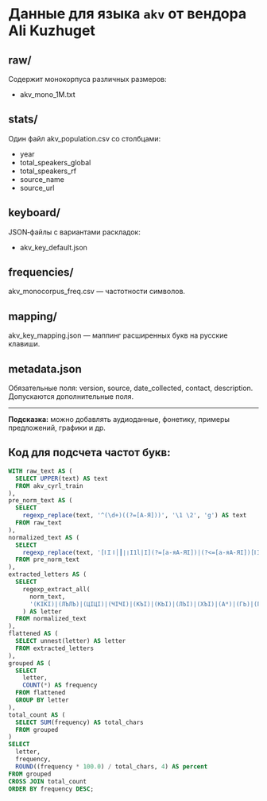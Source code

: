 # Данные для языка `akv` от вендора Ali Kuzhuget

## raw/
Содержит монокорпуса различных размеров:
- akv_mono_1M.txt

## stats/
Один файл akv_population.csv со столбцами:
- year
- total_speakers_global
- total_speakers_rf
- source_name
- source_url

## keyboard/
JSON‑файлы с вариантами раскладок:
- akv_key_default.json

## frequencies/
akv_monocorpus_freq.csv — частотности символов.

## mapping/
akv_key_mapping.json — маппинг расширенных букв на русские клавиши.

## metadata.json
Обязательные поля: version, source, date_collected, contact, description.
Допускаются дополнительные поля.

---  
**Подсказка:** можно добавлять аудиоданные, фонетику, примеры предложений, графики и др.

## Код для подсчета частот букв: 

```sql
WITH raw_text AS (
  SELECT UPPER(text) AS text
  FROM akv_cyrl_train
),
pre_norm_text AS (
  SELECT
    regexp_replace(text, '^(\d+)((?=[А-Я]))', '\1 \2', 'g') AS text
  FROM raw_text
),
normalized_text AS (
  SELECT
    regexp_replace(text, '[ⅠＩǀ│┃∣❘I1l|І](?=[а-яА-ЯӀ])|(?<=[а-яА-ЯӀ])[ⅠＩǀ│┃∣❘I1l|І]', 'Ӏ', 'g') AS norm_text
  FROM pre_norm_text
),
extracted_letters AS (
  SELECT
    regexp_extract_all(
      norm_text,
      '(КӀКӀ)|(ЛЪЛЪ)|(ЦӀЦӀ)|(ЧӀЧӀ)|(КЪӀ)|(КЬӀ)|(ЛЪӀ)|(ХЪӀ)|(Аᴴ)|(ГЬ)|(ГЪ)|(ГӀ)|(Еᴴ)|(ДЖ)|(Иᴴ)|(КК)|(КЪ)|(КЬ)|(КӀ)|(ЛЪ)|(ЛӀ)|(Оᴴ)|(ПӀ)|(СС)|(ТӀ)|(Уᴴ)|(ХХ)|(ХЬ)|(ХЪ)|(ХӀ)|(ЦЦ)|(ЦӀ)|(ЧЧ)|(ЧӀ)|([АБВГДЕЁЖЗИЙКЛМНОПРСТУФХЦЧШЩЪЫЬЭЮЯӀ])'
    ) AS letter
  FROM normalized_text
),
flattened AS (
  SELECT unnest(letter) AS letter
  FROM extracted_letters
),
grouped AS (
  SELECT
    letter,
    COUNT(*) AS frequency
  FROM flattened
  GROUP BY letter
),
total_count AS (
  SELECT SUM(frequency) AS total_chars
  FROM grouped
)
SELECT
  letter,
  frequency,
  ROUND((frequency * 100.0) / total_chars, 4) AS percent
FROM grouped
CROSS JOIN total_count
ORDER BY frequency DESC;
```
